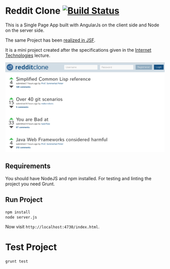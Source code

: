 # Reddit Clone [![Build Status](https://travis-ci.org/lukasmartinelli/reddit-clone-js.svg)](https://travis-ci.org/lukasmartinelli/reddit-clone-js)

This is a Single Page App built with AngularJs on the client side
and Node on the server side.

The same Project has been [realized in JSF](https://github.com/lukasmartinelli/reddit-clone).

It is a mini project created after the specifications given
in the [Internet Technologies](http://studien.hsr.ch/allModules/23331_M_IntTe.html) lecture.

![Screenshot](screenshot.png?raw=true "Screenshot of Reddit Clone")

## Requirements

You should have NodeJS and npm installed.
For testing and linting the project you need Grunt.

## Run Project

```
npm install
node server.js
```

Now visit `http://localhost:4730/index.html`.

# Test Project

```
grunt test
```

